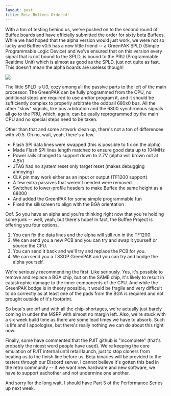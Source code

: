 ```yaml
---
layout: post
title: Beta Buffees Ordered!
---
```


With a ton of testing behind us, we've pushed on to the second round of Buffee boards and have officially submitted the order for sixty beta Buffees. While we had hoped that the alpha version would just work, we were not so lucky and Buffee v0.5 has a new little friend -- a GreenPAK SPLD (Simple Programmable Logic Device) and we've ensured that on this version every signal that is not bound to the SPLD, is bound to the PRU (Programmable Realtime Unit) which is almost as good as the SPLD, just not quite as fast. This doesn't mean the alpha boards are useless though!

![](https://raw.githubusercontent.com/lostcatproductions/lostcatproductions.github.io/master/images/Buffee_v0.5.png)

The little SPLD is U3, cozy among all the passive parts to the left of the main processor. The GreenPAK can be fully programmed from the CPU, no additional steps are required to use and/or program it, and it should be sufficiently complex to properly arbitrate the oddball 680x0 bus. All the other "slow" signals, like bus arbitration and the 6800 synchronous signals all go to the PRU, which, again, can be easily reprogrammed by the main CPU and no special steps need to be taken.

Other than that and some artwork clean up, there's not a ton of differencee with v0.5. Oh no, wait, yeah, there's a few.
- Flash SPI data lines were swapped (this is possible to fix on the alpha)
- Made Flash SPI lines length matched to ensure good data up to 104MHz
- Power rails changed to support down to 2.7V (alpha will brown out at 4.5V)
- JTAG had no system reset only target reset (makes debugging annoying)
- CLK pin may work either as an input or output (TF1200 support)
- A few extra passives that weren't needed were removed
- Switched to lower-profile headers to make Buffee the same height as a 68000
- And added the GreenPAK for some simple programmable fun
- Fixed the silkscreen to align with the BGA orientation

Oof. So you have an alpha and you're thinking right now that you're holding some junk -- well, yeah, but there's hope! In fact, the Buffee Project is offering you four options.
1. You can fix the data lines and the alpha will still run in the TF1200.
2. We can send you a new PCB and you can try and swap it yourself or source the CPU.
3. You can send it back and we'll try and replace the PCB for you.
4. We can send you a TSSOP GreenPAK and you can try and bodge the alpha yourself.

We're seriously recommending the first. Like seriously. Yes, it's possible to remove and replace a BGA chip, but on the SAME chip, it's likely to result in catastrophic damage to the inner components of the CPU. And while the GreenPAK bodge is in theory possible, it would be fragile and very difficult to do correctly as at least one of the pads from the BGA is required and not brought outside of it's footprint.

So beta's are off and with all the chip-shortages, we're actually just barely coming in under the MSRP with almost no margin left. Also, we're stuck with a six week build time as there are some lead times we have to absorb. Such is life and I appologise, but there's really nothing we can do about this right now.

Finally, some have commented that the PJIT github is "incomplete" (that's probably the nicest word people have used). We're keeping the core emulation of PJIT internal until retail launch, just to stop cloners from beating us to the finish line before us. Beta binaries will be provided to the testers through our Discord server. I cannot believe it's gotten this bad in the retro community -- if we want new hardware and new software, we have to support eachother and not undermine one another.

And sorry for the long wait. I should have Part 3 of the Performance Series up next week.
